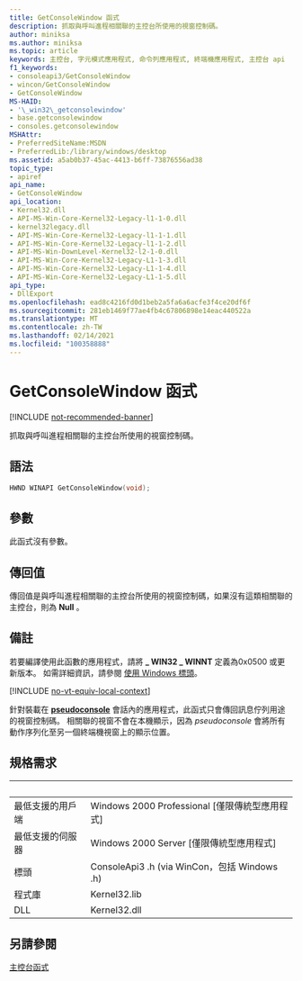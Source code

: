 ```yaml
---
title: GetConsoleWindow 函式
description: 抓取與呼叫進程相關聯的主控台所使用的視窗控制碼。
author: miniksa
ms.author: miniksa
ms.topic: article
keywords: 主控台, 字元模式應用程式, 命令列應用程式, 終端機應用程式, 主控台 api
f1_keywords:
- consoleapi3/GetConsoleWindow
- wincon/GetConsoleWindow
- GetConsoleWindow
MS-HAID:
- '\_win32\_getconsolewindow'
- base.getconsolewindow
- consoles.getconsolewindow
MSHAttr:
- PreferredSiteName:MSDN
- PreferredLib:/library/windows/desktop
ms.assetid: a5ab0b37-45ac-4413-b6ff-73876556ad38
topic_type:
- apiref
api_name:
- GetConsoleWindow
api_location:
- Kernel32.dll
- API-MS-Win-Core-Kernel32-Legacy-l1-1-0.dll
- kernel32legacy.dll
- API-MS-Win-Core-Kernel32-Legacy-l1-1-1.dll
- API-MS-Win-Core-Kernel32-Legacy-l1-1-2.dll
- API-MS-Win-DownLevel-Kernel32-l2-1-0.dll
- API-MS-Win-Core-Kernel32-Legacy-L1-1-3.dll
- API-MS-Win-Core-Kernel32-Legacy-L1-1-4.dll
- API-MS-Win-Core-Kernel32-Legacy-L1-1-5.dll
api_type:
- DllExport
ms.openlocfilehash: ead8c4216fd0d1beb2a5fa6a6acfe3f4ce20df6f
ms.sourcegitcommit: 281eb1469f77ae4fb4c67806898e14eac440522a
ms.translationtype: MT
ms.contentlocale: zh-TW
ms.lasthandoff: 02/14/2021
ms.locfileid: "100358888"
---
```

# <a name="getconsolewindow-function"></a>GetConsoleWindow 函式

[!INCLUDE [not-recommended-banner](./includes/not-recommended-banner.md)]

抓取與呼叫進程相關聯的主控台所使用的視窗控制碼。

## <a name="syntax"></a>語法

```C
HWND WINAPI GetConsoleWindow(void);
```

## <a name="parameters"></a>參數

此函式沒有參數。

## <a name="return-value"></a>傳回值

傳回值是與呼叫進程相關聯的主控台所使用的視窗控制碼，如果沒有這類相關聯的主控台，則為 **Null** 。

## <a name="remarks"></a>備註

若要編譯使用此函數的應用程式，請將 **\_ WIN32 \_ WINNT** 定義為0x0500 或更新版本。 如需詳細資訊，請參閱 [使用 Windows 標頭](/windows/win32/winprog/using-the-windows-headers)。


[!INCLUDE [no-vt-equiv-local-context](./includes/no-vt-equiv-local-context.md)]

針對裝載在 [**pseudoconsole**](pseudoconsoles.md) 會話內的應用程式，此函式只會傳回訊息佇列用途的視窗控制碼。 相關聯的視窗不會在本機顯示，因為 _pseudoconsole_ 會將所有動作序列化至另一個終端機視窗上的顯示位置。

## <a name="requirements"></a>規格需求

| &nbsp; | &nbsp; |
|-|-|
| 最低支援的用戶端 | Windows 2000 Professional \[僅限傳統型應用程式\] |
| 最低支援的伺服器 | Windows 2000 Server \[僅限傳統型應用程式\] |
| 標頭 | ConsoleApi3 .h (via WinCon，包括 Windows .h)  |
| 程式庫 | Kernel32.lib |
| DLL | Kernel32.dll |

</table>

## <a name="see-also"></a>另請參閱

[主控台函式](console-functions.md)